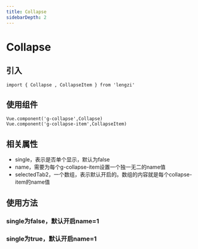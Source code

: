 ```yaml
---
title: Collapse
sidebarDepth: 2
---
```

# Collapse

## 引入
```
import { Collapse , CollapseItem } from 'lengzi'
```

## 使用组件
```
Vue.component('g-collapse',Collapse)
Vue.component('g-collapse-item',CollapseItem)
```

## 相关属性
- single，表示是否单个显示，默认为false
- name，需要为每个g-collapse-item设置一个独一无二的name值
- selectedTab2，一个数组，表示默认开启的。数组的内容就是每个collapse-item的name值

## 使用方法
### single为false，默认开启name=1
<ClientOnly>
  <collapse-demo/>
</ClientOnly>

### single为true，默认开启name=1
<ClientOnly>
  <collapse-demo2/>
</ClientOnly>
